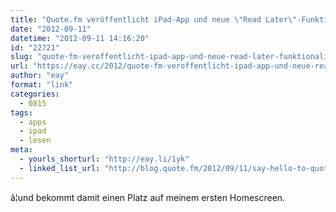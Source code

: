 ```yaml
---
title: "Quote.fm veröffentlicht iPad-App und neue \"Read Later\"-Funktionalität"
date: "2012-09-11"
datetime: "2012-09-11 14:16:20"
id: "22721"
slug: "quote-fm-veroffentlicht-ipad-app-und-neue-read-later-funktionalitat"
url: "https://eay.cc/2012/quote-fm-veroffentlicht-ipad-app-und-neue-read-later-funktionalitat/"
author: "eay"
format: "link"
categories:
  - 0815
tags:
  - apps
  - ipad
  - lesen
meta:
  - yourls_shorturl: "http://eay.li/1yk"
  - linked_list_url: "http://blog.quote.fm/2012/09/11/say-hello-to-quote-fm-for-ipad-and-quote-fm-read/"
---
```


â¦und bekommt damit einen Platz auf meinem ersten Homescreen.
